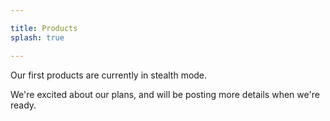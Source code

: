 ```yaml
---

title: Products
splash: true

---
```


Our first products are currently in stealth mode.

We're excited about our plans, and will be posting more details when we're ready.